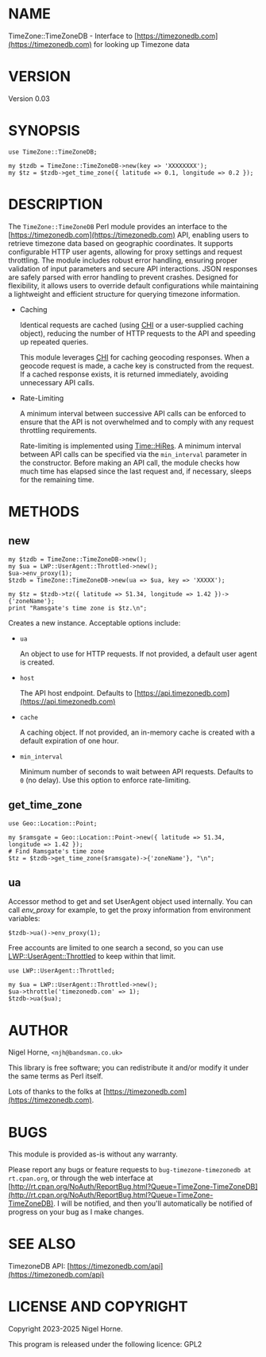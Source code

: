 # NAME

TimeZone::TimeZoneDB - Interface to [https://timezonedb.com](https://timezonedb.com) for looking up Timezone data

# VERSION

Version 0.03

# SYNOPSIS

    use TimeZone::TimeZoneDB;

    my $tzdb = TimeZone::TimeZoneDB->new(key => 'XXXXXXXX');
    my $tz = $tzdb->get_time_zone({ latitude => 0.1, longitude => 0.2 });

# DESCRIPTION

The `TimeZone::TimeZoneDB` Perl module provides an interface to the [https://timezonedb.com](https://timezonedb.com) API,
enabling users to retrieve timezone data based on geographic coordinates.
It supports configurable HTTP user agents, allowing for proxy settings and request throttling.
The module includes robust error handling, ensuring proper validation of input parameters and secure API interactions.
JSON responses are safely parsed with error handling to prevent crashes.
Designed for flexibility,
it allows users to override default configurations while maintaining a lightweight and efficient structure for querying timezone information.

- Caching

    Identical requests are cached (using [CHI](https://metacpan.org/pod/CHI) or a user-supplied caching object),
    reducing the number of HTTP requests to the API and speeding up repeated queries.

    This module leverages [CHI](https://metacpan.org/pod/CHI) for caching geocoding responses.
    When a geocode request is made,
    a cache key is constructed from the request.
    If a cached response exists,
    it is returned immediately,
    avoiding unnecessary API calls.

- Rate-Limiting

    A minimum interval between successive API calls can be enforced to ensure that the API is not overwhelmed and to comply with any request throttling requirements.

    Rate-limiting is implemented using [Time::HiRes](https://metacpan.org/pod/Time%3A%3AHiRes).
    A minimum interval between API
    calls can be specified via the `min_interval` parameter in the constructor.
    Before making an API call,
    the module checks how much time has elapsed since the
    last request and,
    if necessary,
    sleeps for the remaining time.

# METHODS

## new

    my $tzdb = TimeZone::TimeZoneDB->new();
    my $ua = LWP::UserAgent::Throttled->new();
    $ua->env_proxy(1);
    $tzdb = TimeZone::TimeZoneDB->new(ua => $ua, key => 'XXXXX');

    my $tz = $tzdb->tz({ latitude => 51.34, longitude => 1.42 })->{'zoneName'};
    print "Ramsgate's time zone is $tz.\n";

Creates a new instance. Acceptable options include:

- `ua`

    An object to use for HTTP requests.
    If not provided, a default user agent is created.

- `host`

    The API host endpoint.
    Defaults to [https://api.timezonedb.com](https://api.timezonedb.com)

- `cache`

    A caching object.
    If not provided,
    an in-memory cache is created with a default expiration of one hour.

- `min_interval`

    Minimum number of seconds to wait between API requests.
    Defaults to `0` (no delay).
    Use this option to enforce rate-limiting.

## get\_time\_zone

    use Geo::Location::Point;

    my $ramsgate = Geo::Location::Point->new({ latitude => 51.34, longitude => 1.42 });
    # Find Ramsgate's time zone
    $tz = $tzdb->get_time_zone($ramsgate)->{'zoneName'}, "\n";

## ua

Accessor method to get and set UserAgent object used internally. You
can call _env\_proxy_ for example, to get the proxy information from
environment variables:

    $tzdb->ua()->env_proxy(1);

Free accounts are limited to one search a second,
so you can use [LWP::UserAgent::Throttled](https://metacpan.org/pod/LWP%3A%3AUserAgent%3A%3AThrottled) to keep within that limit.

    use LWP::UserAgent::Throttled;

    my $ua = LWP::UserAgent::Throttled->new();
    $ua->throttle('timezonedb.com' => 1);
    $tzdb->ua($ua);

# AUTHOR

Nigel Horne, `<njh@bandsman.co.uk>`

This library is free software; you can redistribute it and/or modify
it under the same terms as Perl itself.

Lots of thanks to the folks at [https://timezonedb.com](https://timezonedb.com).

# BUGS

This module is provided as-is without any warranty.

Please report any bugs or feature requests to `bug-timezone-timezonedb at rt.cpan.org`,
or through the web interface at
[http://rt.cpan.org/NoAuth/ReportBug.html?Queue=TimeZone-TimeZoneDB](http://rt.cpan.org/NoAuth/ReportBug.html?Queue=TimeZone-TimeZoneDB).
I will be notified, and then you'll
automatically be notified of progress on your bug as I make changes.

# SEE ALSO

TimezoneDB API: [https://timezonedb.com/api](https://timezonedb.com/api)

# LICENSE AND COPYRIGHT

Copyright 2023-2025 Nigel Horne.

This program is released under the following licence: GPL2
